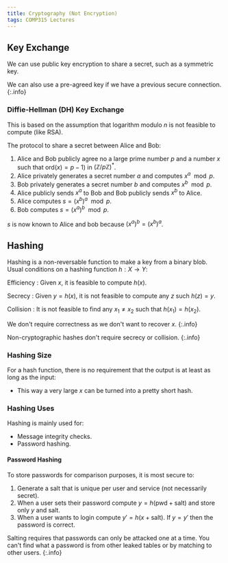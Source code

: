 ```yaml
---
title: Cryptography (Not Encryption)
tags: COMP315 Lectures
---
```

## Key Exchange
We can use public key encryption to share a secret, such as a symmetric key.

We can also use a pre-agreed key if we have a previous secure connection.
{:.info}

### Diffie-Hellman (DH) Key Exchange
This is based on the assumption that logarithm modulo $n$ is not feasible to compute (like RSA).

The protocol to share a secret between Alice and Bob:

1. Alice and Bob publicly agree no a large prime number $p$ and a number $x$ such that $\text{ord}(x)=p-1)$ in $(\mathbb Z/p\mathbb Z)^*$.
1. Alice privately generates a secret number $a$ and computes $x^a\mod p$.
1. Bob privately generates a secret number $b$ and computes $x^b\mod p$.
1. Alice publicly sends $x^a$ to Bob and Bob publicly sends $x^b$ to Alice.
1. Alice computes $s=(x^b)^a\mod p$.
1. Bob computes $s=(x^a)^b\mod p$.

$s$ is now known to Alice and bob because $(x^a)^b=(x^b)^a$.

## Hashing
Hashing is a non-reversable function to make a key from a binary blob. Usual conditions on a hashing function $h:X\rightarrow Y$:

Efficiency
: Given $x$, it is feasible to compute $h(x)$.

Secrecy
: Given $y=h(x)$, it is not feasible to compute any $z$ such $h(z)=y$.

Collision
: It is not feasible to find any $x_1\neq x_2$ such that $h(x_1)=h(x_2)$.

We don't require correctness as we don't want to recover $x$.
{:.info}

Non-cryptographic hashes don't require secrecy or collision.
{:.info}

### Hashing Size
For a hash function, there is no requirement that the output is at least as long as the input:

* This way a very large $x$ can be turned into a pretty short hash.

### Hashing Uses
Hashing is mainly used for:

* Message integrity checks.
* Password hashing.

#### Password Hashing
To store passwords for comparison purposes, it is most secure to:

1. Generate a salt that is unique per user and service (not necessarily secret).
1. When a user sets their password compute $y=h(\text{pwd}+\text{salt})$ and store only $y$ and $\text{salt}$.
1. When a user wants to login compute $y'=h(x+\text{salt})$. If $y=y'$ then the password is correct.

Salting requires that passwords can only be attacked one at a time. You can't find what a password is from other leaked tables or by matching to other users.
{:.info}